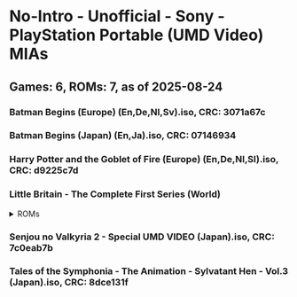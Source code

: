 # No-Intro - Unofficial - Sony - PlayStation Portable (UMD Video) MIAs
## Games: 6, ROMs: 7, as of 2025-08-24

### Batman Begins (Europe) (En,De,Nl,Sv).iso, CRC: 3071a67c
### Batman Begins (Japan) (En,Ja).iso, CRC: 07146934
### Harry Potter and the Goblet of Fire (Europe) (En,De,Nl,Sl).iso, CRC: d9225c7d
### Little Britain - The Complete First Series (World)
<details>
<summary>ROMs</summary>

- Little Britain - The Complete First Series (World) (Disc 1).iso, CRC: 62024746
- Little Britain - The Complete First Series (World) (Disc 2).iso, CRC: d9b09884
</details>

### Senjou no Valkyria 2 - Special UMD VIDEO (Japan).iso, CRC: 7c0eab7b
### Tales of the Symphonia - The Animation - Sylvatant Hen - Vol.3 (Japan).iso, CRC: 8dce131f

